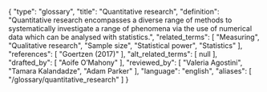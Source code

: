 {
    "type": "glossary",
    "title": "Quantitative research",
    "definition": "Quantitative research encompasses a diverse range of methods to systematically investigate a range of phenomena via the use of numerical data which can be analysed with statistics.",
    "related_terms": [
        "Measuring",
        "Qualitative research",
        "Sample size",
        "Statistical power",
        "Statistics"
    ],
    "references": [
        "Goertzen (2017)"
    ],
    "alt_related_terms": [
        null
    ],
    "drafted_by": [
        "Aoife O’Mahony"
    ],
    "reviewed_by": [
        "Valeria Agostini",
        "Tamara Kalandadze",
        "Adam Parker"
    ],
    "language": "english",
    "aliases": [
        "/glossary/quantitative_research"
    ]
}